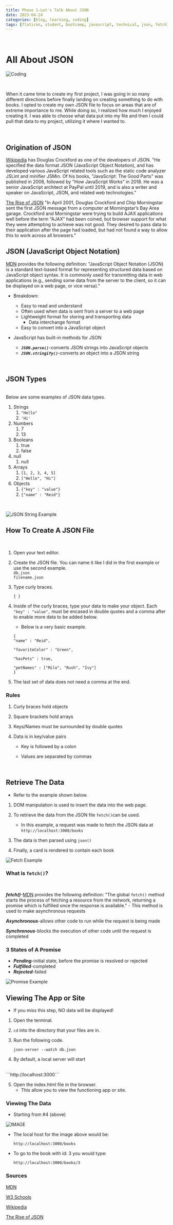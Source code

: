 ```yaml
---
title: Phase 1-Let's Talk About JSON 
date: 2023-04-24 
categories: [blog, learning, coding]
tags: [flatiron, student, bootcamp, javascript, technical, json, fetch]    #TAG names should always be in lowercase
---
```


<br>

# All About JSON

![Coding](https://learnandbuild.in/wp-content/uploads/2022/03/pre_c-program-2.jpg)

<br>

When it came time to create my first project, I was going in so many different directions before finally landing on creating something to do with books. I opted to create my own JSON file to focus on areas that are of extreme importance to me. While doing so, I realized how much I enjoyed creating it. I was able to choose what data put into my file and then I could pull that data to my project, utilizing it where I wanted to.

<br>

## Origination of JSON

[Wikipedia](https://en.wikipedia.org/wiki/Douglas_Crockford#:~:text=Douglas%20Crockford%20is%20an%20American,analyzer%20JSLint%20and%20minifier%20JSMin.) has Douglas Crockford as one of the developers of JSON. "He specified the data format JSON (JavaScript Object Notation), and has developed various JavaScript related tools such as the static code analyzer JSLint and minifier JSMin. Of his books, "JavaScript: The Good Parts" was published in 2008, followed by "How JavaScript Works" in 2018. He was a senior JavaScript architect at PayPal until 2019, and is also a writer and speaker on JavaScript, JSON, and related web technologies."

[The Rise of JSON](https://www.toptal.com/web/json-vs-xml-part-1#:~:text=In%20April%202001%2C%20Douglas%20Crockford,at%20Morningstar's%20Bay%20Area%20garage.) "In April 2001, Douglas Crockford and Chip Morningstar sent the first JSON message from a computer at Morningstar’s Bay Area garage. Crockford and Morningstar were trying to build AJAX applications well before the term “AJAX” had been coined, but browser support for what they were attempting to achieve was not good. They desired to pass data to their application after the page had loaded, but had not found a way to allow this to work across all browsers."
<br>

## JSON (**J**ava**S**cript **O**bject **N**otation)

[MDN](https://developer.mozilla.org/en-US/docs/Learn/JavaScript/Objects/JSON "JSON") provides the following definition: "JavaScript Object Notation (JSON) is a standard text-based format for representing structured data based on JavaScript object syntax. It is commonly used for transmitting data in web applications (e.g., sending some data from the server to the client, so it can be displayed on a web page, or vice versa)." 

- Breakdown:
    - Easy to read and understand
    - Often used when data is sent from a server to a web page
    - Lightweight format for storing and transporting data
        - Data interchange format
    - Easy to convert into a JavaScript object


- JavaScript has built-in methods for JSON
    - ***`JSON.parse()`***-converts JSON strings into JavaScript objects
    - ***`JSON.stringify()`***-converts an object into a JSON string

<br>

## JSON Types
<br>
Below are some examples of JSON data types. 

1. Strings
    1. `"Hello"`
    2. `'Hi'`
2. Numbers
    1. 7
    2. 13
3. Booleans
    1. true
    2. false
4. null
    1. null
5. Arrays
    1. `[1, 2, 3, 4, 5]`
    2. `["Hello", "Hi"]`
6. Objects
    1. `{"key" : "value"}`
    2. `{"name" : "Reid"}`
    
<br>

![JSON String Example](/assets/img/jsonex.png)

## How To Create A JSON File
<br>

1. Open your text editor.

2. Create the JSON file. You can name it like I did in the first example or use the second example.
    <br>
    `db.json`
    <br>
    `filename.json`

3. Type curly braces.


    ```{ }```

4. Inside of the curly braces, type your data to make your object. Each `"key" : "value",` must be encased in double quotes and a comma after to enable more data to be added below.
    - Below is a very basic example.


    ```
    {
    "name" : "Reid",

    "favoriteColor" : "Green",

    "hasPets" : true,

    "petNames" : ["Milo", "Rush", "Ivy"]
    }
    ```

5. The last set of data does not need a comma at the end. 

### Rules

1. Curly braces hold objects

2. Square brackets hold arrays

3. Keys/Names must be surrounded by double quotes

4. Data is in key/value pairs

    - Key is followed by a colon 

    - Values are separated by commas

<br>

## Retrieve The Data

- Refer to the example shown below. 

1. DOM manipulation is used to insert the data into the web page.

2. To retrieve the data from the JSON file `fetch()`can be used.
    - In this example, a request was made to fetch the JSON data at `http://localhost:3000/books`

3. The data is then parsed using `json()`

4. Finally, a card is rendered to contain each book
    

![Fetch Example](/assets/img/fetch.png)

### What is `fetch()`?
<br>

***fetch()***-[MDN](https://developer.mozilla.org/en-US/docs/Web/API/fetch "fetch()") provides the following definition: "The global `fetch()` method starts the process of fetching a resource from the network, returning a promise which is fulfilled once the response is available."
    - This method is used to make asynchronous requests

***Asynchronous***-allows other code to run while the request is being made 

***Synchronous***-blocks the execution of other code until the request is completed

### 3 States of A Promise

- ***Pending***-initial state, before the promise is resolved or rejected
- ***Fulfilled***-completed 
- ***Rejected***-failed

![Promise Example](https://developer.mozilla.org/en-US/docs/Web/JavaScript/Reference/Global_Objects/Promise/promises.png "Promise Diagram")

## Viewing The App or Site

- If you miss this step, NO data will be displayed!

1. Open the terminal.

2. `cd` into the directory that your files are in.

3. Run the following code.

    ```json-server --watch db.json```

4. By default, a local server will start
<br>
    ```http://localhost:3000```

5. Open the index.html file in the browser.
    - This allow you to view the functioning app or site.

### Viewing The Data

- Starting from #4 (above)

![IMAGE](/assets/img/json-data.png)

- The local host for the image above would be:

    ```http://localhost:3000/books```
- To go to the book with id: 3 you would type:

    ```http://localhost:3000/books/3```
    
### Sources

[MDN](https://developer.mozilla.org/en-US/)
<br>

[W3 Schools](https://www.w3schools.com/)
<br>

[Wikipedia](https://en.wikipedia.org/wiki/Douglas_Crockford#:~:text=Douglas%20Crockford%20is%20an%20American,analyzer%20JSLint%20and%20minifier%20JSMin.)
<br>

[The Rise of JSON](https://www.toptal.com/web/json-vs-xml-part-1#:~:text=In%20April%202001%2C%20Douglas%20Crockford,at%20Morningstar's%20Bay%20Area%20garage.)